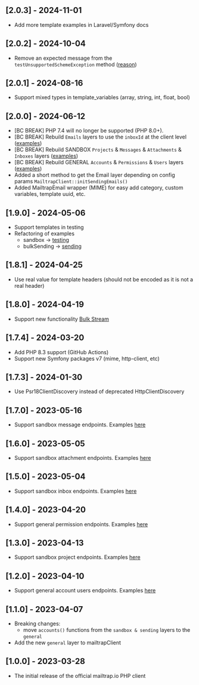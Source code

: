 ## [2.0.3] - 2024-11-01

- Add more template examples in Laravel/Symfony docs

## [2.0.2] - 2024-10-04

- Remove an expected message from the `testUnsupportedSchemeException` method ([reason](https://github.com/symfony/mailer/commit/a098a3fe7f42a30235b862162090900cbf787ff6))


## [2.0.1] - 2024-08-16

- Support mixed types in template_variables (array, string, int, float, bool)

## [2.0.0] - 2024-06-12
- [BC BREAK] PHP 7.4 will no longer be supported (PHP 8.0+).
- [BC BREAK] Rebuild `Emails` layers to use the `inboxId` at the client level ([examples](examples/testing/emails.php))
- [BC BREAK] Rebuild SANDBOX `Projects` & `Messages` & `Attachments` & `Inboxes`  layers ([examples](examples/testing))
- [BC BREAK] Rebuild GENERAL `Accounts` & `Permissions` & `Users` layers ([examples](examples/general))
- Added a short method to get the Email layer depending on config params `MailtrapClient::initSendingEmails()`
- Added MailtrapEmail wrapper (MIME) for easy add category, custom variables, template uuid, etc.

## [1.9.0] - 2024-05-06

- Support templates in testing
- Refactoring of examples
  - sandbox -> [testing](examples/testing)
  - bulkSending -> [sending](examples/sending)

## [1.8.1] - 2024-04-25

- Use real value for template headers (should not be encoded as it is not a real header) 

## [1.8.0] - 2024-04-19

- Support new functionality [Bulk Stream](https://help.mailtrap.io/article/113-sending-streams)

## [1.7.4] - 2024-03-20

- Add PHP 8.3 support (GitHub Actions)
- Support new Symfony packages v7 (mime, http-client, etc)

## [1.7.3] - 2024-01-30

- Use Psr18ClientDiscovery instead of deprecated HttpClientDiscovery

## [1.7.0] - 2023-05-16

- Support sandbox message endpoints. Examples [here](examples/sandbox/messages.php)


## [1.6.0] - 2023-05-05

- Support sandbox attachment endpoints. Examples [here](examples/sandbox/attachments.php)

## [1.5.0] - 2023-05-04

- Support sandbox inbox endpoints. Examples [here](examples/sandbox/inboxes.php)


## [1.4.0] - 2023-04-20

- Support general permission endpoints. Examples [here](examples/general/permissions.php)

## [1.3.0] - 2023-04-13

- Support sandbox project endpoints. Examples [here](examples/sandbox/projects.php) 

## [1.2.0] - 2023-04-10

- Support general account users endpoints. Examples [here](examples/general/users.php)

## [1.1.0] - 2023-04-07

- Breaking changes:
    - move `accounts()` functions from the `sandbox & sending` layers to the `general`
- Add the new `general` layer to mailtrapClient

## [1.0.0] - 2023-03-28

- The initial release of the official mailtrap.io PHP client
